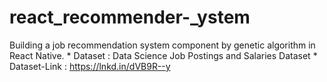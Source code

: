 # react_recommender-_ystem
Building a job recommendation system component by genetic algorithm in React Native.
    * Dataset : Data Science Job Postings and Salaries Dataset
    * Dataset-Link : https://lnkd.in/dVB9R--y
